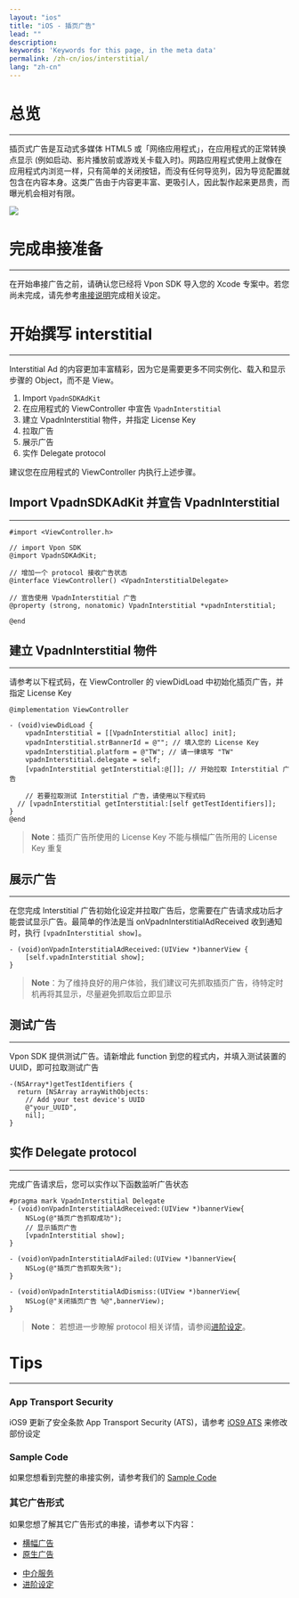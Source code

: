```yaml
---
layout: "ios"
title: "iOS - 插页广告"
lead: ""
description:
keywords: 'Keywords for this page, in the meta data'
permalink: /zh-cn/ios/interstitial/
lang: "zh-cn"
---
```


# 总览
---
插页式广告是互动式多媒体 HTML5 或「网络应用程式」，在应用程式的正常转换点显示 (例如启动、影片播放前或游戏关卡载入时)。网路应用程式使用上就像在应用程式内浏览一样，只有简单的关闭按钮，而没有任何导览列，因为导览配置就包含在内容本身。这类广告由于内容更丰富、更吸引人，因此製作起来更昂贵，而曝光机会相对有限。

![]({{site.imgurl}}/Interstitial.png)

# 完成串接准备
---
在开始串接广告之前，请确认您已经将 Vpon SDK 导入您的 Xcode 专案中。若您尚未完成，请先参考[串接说明]完成相关设定。

# 开始撰写 interstitial
---
Interstitial Ad 的内容更加丰富精彩，因为它是需要更多不同实例化、载入和显示步骤的 Object，而不是 View。


1. Import `VpadnSDKAdKit`
2. 在应用程式的 ViewController 中宣告 `VpadnInterstitial`
3. 建立 VpadnInterstitial 物件，并指定 License Key
4. 拉取广告
5. 展示广告
6. 实作 Delegate protocol

建议您在应用程式的 ViewController 内执行上述步骤。

## Import VpadnSDKAdKit 并宣告 VpadnInterstitial
---
```objc
#import <ViewController.h>

// import Vpon SDK
@import VpadnSDKAdKit;

// 增加一个 protocol 接收广告状态
@interface ViewController() <VpadnInterstitialDelegate>

// 宣告使用 VpadnInterstitial 广告
@property (strong, nonatomic) VpadnInterstitial *vpadnInterstitial;

@end
```

## 建立 VpadnInterstitial 物件
---
请参考以下程式码，在 ViewController 的 viewDidLoad 中初始化插页广告，并指定 License Key

```objc
@implementation ViewController

- (void)viewDidLoad {
    vpadnInterstitial = [[VpadnInterstitial alloc] init];
    vpadnInterstitial.strBannerId = @""; // 填入您的 License Key
    vpadnInterstitial.platform = @"TW"; // 请一律填写 "TW"
    vpadnInterstitial.delegate = self;
    [vpadnInterstitial getInterstitial:@[]]; // 开始拉取 Interstitial 广告

    // 若要拉取测试 Interstitial 广告，请使用以下程式码
  // [vpadnInterstitial getInterstitial:[self getTestIdentifiers]];
}
@end
```

> **Note**：插页广告所使用的 License Key 不能与横幅广告所用的 License Key 重复


## 展示广告
---
在您完成 Interstitial 广告初始化设定并拉取广告后，您需要在广告请求成功后才能尝试显示广告。最简单的作法是当  onVpadnInterstitialAdReceived 收到通知时，执行 `[vpadnInterstitial show]`。

```objc
- (void)onVpadnInterstitialAdReceived:(UIView *)bannerView {
    [self.vpadnInterstitial show];
}
```

> **Note**：为了维持良好的用户体验，我们建议可先抓取插页广告，待特定时机再将其显示，尽量避免抓取后立即显示

## 测试广告
---
Vpon SDK 提供测试广告。请新增此 function 到您的程式内，并填入测试装置的 UUID，即可拉取测试广告

```objc
-(NSArray*)getTestIdentifiers {
  return [NSArray arrayWithObjects:
    // Add your test device's UUID
    @"your_UUID",
    nil];
}
```

## 实作 Delegate protocol
---
完成广告请求后，您可以实作以下函数监听广告状态

```objc
#pragma mark VpadnInterstitial Delegate
- (void)onVpadnInterstitialAdReceived:(UIView *)bannerView{
    NSLog(@"插页广告抓取成功");
    // 显示插页广告
    [vpadnInterstitial show];
}

- (void)onVpadnInterstitialAdFailed:(UIView *)bannerView{
    NSLog(@"插页广告抓取失败");
}

- (void)onVpadnInterstitialAdDismiss:(UIView *)bannerView{
    NSLog(@"关闭插页广告 %@",bannerView);
}
```

> **Note**： 若想进一步瞭解 protocol 相关详情，请参阅[进阶设定]。

# Tips
---

### App Transport Security
iOS9 更新了安全条款 App Transport Security (ATS)，请参考 [iOS9 ATS] 来修改部份设定

### Sample Code
如果您想看到完整的串接实例，请参考我们的 [Sample Code]

### 其它广告形式
如果您想了解其它广告形式的串接，请参考以下内容：

* [横幅广告](../banner)
* [原生广告](../native)
<!-- * [Out-stream 影音广告](../outstream) -->
* [中介服务](../mediation)
* [进阶设定](../advanced)

[串接说明]: ../integration-guide/
[Sample Code]: ../download/
[iOS9 ATS]: {{site.baseurl}}/zh-cn/ios/latest-news/ios9ats/
[进阶设定]: ../advanced/